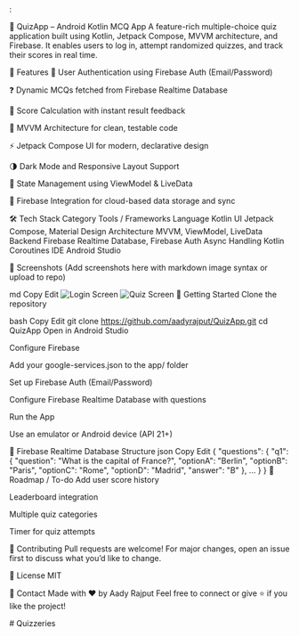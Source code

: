 :

🧠 QuizApp – Android Kotlin MCQ App
A feature-rich multiple-choice quiz application built using Kotlin, Jetpack Compose, MVVM architecture, and Firebase. It enables users to log in, attempt randomized quizzes, and track their scores in real time.

📱 Features
🔐 User Authentication using Firebase Auth (Email/Password)

❓ Dynamic MCQs fetched from Firebase Realtime Database

🎯 Score Calculation with instant result feedback

🧩 MVVM Architecture for clean, testable code

⚡ Jetpack Compose UI for modern, declarative design

🌗 Dark Mode and Responsive Layout Support

🔄 State Management using ViewModel & LiveData

📶 Firebase Integration for cloud-based data storage and sync

🛠️ Tech Stack
Category	Tools / Frameworks
Language	Kotlin
UI	Jetpack Compose, Material Design
Architecture	MVVM, ViewModel, LiveData
Backend	Firebase Realtime Database, Firebase Auth
Async Handling	Kotlin Coroutines
IDE	Android Studio

🧪 Screenshots
(Add screenshots here with markdown image syntax or upload to repo)

md
Copy
Edit
![Login Screen](screenshots/login.png)
![Quiz Screen](screenshots/quiz.png)
🚀 Getting Started
Clone the repository

bash
Copy
Edit
git clone https://github.com/aadyrajput/QuizApp.git
cd QuizApp
Open in Android Studio

Configure Firebase

Add your google-services.json to the app/ folder

Set up Firebase Auth (Email/Password)

Configure Firebase Realtime Database with questions

Run the App

Use an emulator or Android device (API 21+)

📂 Firebase Realtime Database Structure
json
Copy
Edit
{
  "questions": {
    "q1": {
      "question": "What is the capital of France?",
      "optionA": "Berlin",
      "optionB": "Paris",
      "optionC": "Rome",
      "optionD": "Madrid",
      "answer": "B"
    },
    ...
  }
}
📌 Roadmap / To-do
 Add user score history

 Leaderboard integration

 Multiple quiz categories

 Timer for quiz attempts

🤝 Contributing
Pull requests are welcome! For major changes, open an issue first to discuss what you’d like to change.

📄 License
MIT

💬 Contact
Made with ❤️ by Aady Rajput
Feel free to connect or give ⭐ if you like the project!

﻿# Quizzeries
